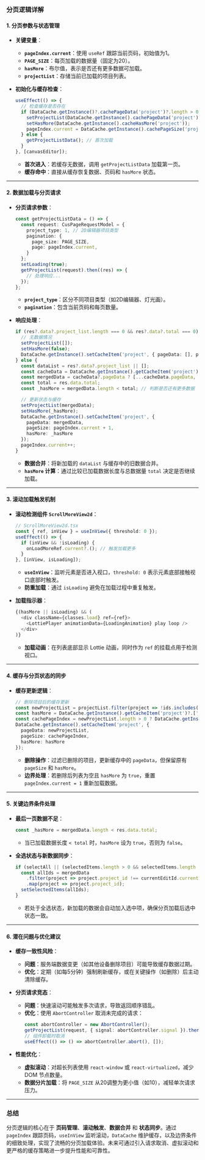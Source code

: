 ### 分页逻辑详解

#### 1. **分页参数与状态管理**
- **关键变量**：
  - **`pageIndex.current`**：使用 `useRef` 跟踪当前页码，初始值为1。
  - **`PAGE_SIZE`**：每页加载的数据量（固定为20）。
  - **`hasMore`**：布尔值，表示是否还有更多数据可加载。
  - **`projectList`**：存储当前已加载的项目列表。

- **初始化与缓存检查**：
  ```typescript
  useEffect(() => {
    // 检查缓存是否存在
    if (DataCache.getInstance()?.cachePageData('project')?.length > 0) {
      setProjectList(DataCache.getInstance().cachePageData('project'));
      setHasMore(DataCache.getInstance().cacheHasMore('project'));
      pageIndex.current = DataCache.getInstance().cachePageSize('project');
    } else {
      getProjectListData(); // 首次加载
    }
  }, [canvasEditor]);
  ```
  - **首次进入**：若缓存无数据，调用 `getProjectListData` 加载第一页。
  - **缓存命中**：直接从缓存恢复数据、页码和 `hasMore` 状态。

---

#### 2. **数据加载与分页请求**
- **分页请求参数**：
  ```typescript
  const getProjectListData = () => {
    const request: CusPageRequestModel = {
      project_type: 1, // 2D编辑器项目类型
      pagination: {
        page_size: PAGE_SIZE,
        page: pageIndex.current,
      }
    };
    setLoading(true);
    getProjectList(request).then((res) => {
      // 处理响应...
    });
  };
  ```
  - **`project_type`**：区分不同项目类型（如2D编辑器、灯光画）。
  - **`pagination`**：包含当前页码和每页数量。

- **响应处理**：
  ```typescript
  if (res?.data?.project_list.length === 0 && res?.data?.total === 0) {
    // 无数据情况
    setProjectList([]);
    setHasMore(false);
    DataCache.getInstance().setCacheItem('project', { pageData: [], pageSize: 1, hasMore: false });
  } else {
    const dataList = res?.data?.project_list || [];
    const cacheData = DataCache.getInstance().getCacheItem('project');
    const mergedData = cacheData?.pageData ? [...cacheData.pageData, ...dataList] : dataList;
    const total = res.data.total;
    const _hasMore = mergedData.length < total; // 判断是否还有更多数据

    // 更新状态与缓存
    setProjectList(mergedData);
    setHasMore(_hasMore);
    DataCache.getInstance().setCacheItem('project', {
      pageData: mergedData,
      pageSize: pageIndex.current + 1,
      hasMore: _hasMore
    });
    pageIndex.current++;
  }
  ```
  - **数据合并**：将新加载的 `dataList` 与缓存中的旧数据合并。
  - **`hasMore` 计算**：通过比较已加载数据长度与总数据量 `total` 决定是否继续加载。

---

#### 3. **滚动加载触发机制**
- **滚动检测组件 `ScrollMoreView2d`**：
  ```typescript
  // ScrollMoreView2d.tsx
  const { ref, inView } = useInView({ threshold: 0 });
  useEffect(() => {
    if (inView && !isLoading) {
      onLoadMoreRef.current?.(); // 触发加载更多
    }
  }, [inView, isLoading]);
  ```
  - **`useInView`**：监听元素是否进入视口，`threshold: 0` 表示元素底部接触视口底部时触发。
  - **防重加载**：通过 `isLoading` 避免在加载过程中重复触发。

- **加载指示器**：
  ```typescript
  {(hasMore || isLoading) && (
    <div className={classes.load} ref={ref}>
      <LottiePlayer animationData={LoadingAnimation} play loop />
    </div>
  )}
  ```
  - **加载动画**：在列表底部显示 Lottie 动画，同时作为 `ref` 的挂载点用于检测视口。

---

#### 4. **缓存与分页状态的同步**
- **缓存更新逻辑**：
  ```typescript
  // 删除项目后的缓存更新
  const newProjectList = projectList.filter(project => !ids.includes(project.project_id));
  const hasMore = DataCache.getInstance().getCacheItem('project')?.['hasMore'];
  const cachePageIndex = newProjectList.length > 0 ? DataCache.getInstance().cachePageSize('project') : 1;
  DataCache.getInstance().setCacheItem('project', {
    pageData: newProjectList,
    pageSize: cachePageIndex,
    hasMore: hasMore
  });
  ```
  - **删除操作**：过滤已删除的项目，更新缓存中的 `pageData`，但保留原有 `pageSize` 和 `hasMore`。
  - **边界处理**：若删除后列表为空且 `hasMore` 为 `true`，重置 `pageIndex.current = 1` 重新加载数据。

---

#### 5. **关键边界条件处理**
- **最后一页数据不足**：
  ```typescript
  const _hasMore = mergedData.length < res.data.total;
  ```
  - 当已加载数据长度 `< total` 时，`hasMore` 设为 `true`，否则为 `false`。

- **全选状态与新数据同步**：
  ```typescript
  if (selectAll || (selectedItems.length > 0 && selectedItems.length === projectList.length)) {
    const allIds = mergedData
      .filter(project => project.project_id !== currentEditId.current)
      .map(project => project.project_id);
    setSelectedItems(allIds);
  }
  ```
  - 若处于全选状态，新加载的数据会自动加入选中项，确保分页加载后选中状态一致。

---

#### 6. **潜在问题与优化建议**
- **缓存一致性风险**：
  - **问题**：服务端数据变更（如其他设备删除项目）可能导致缓存数据过期。
  - **优化**：定期（如每5分钟）强制刷新缓存，或在关键操作（如删除）后主动清除缓存。

- **分页请求竞态**：
  - **问题**：快速滚动可能触发多次请求，导致返回顺序错乱。
  - **优化**：使用 `AbortController` 取消未完成的请求：
    ```typescript
    const abortController = new AbortController();
    getProjectList(request, { signal: abortController.signal }).then(...);
    // 组件卸载时取消
    useEffect(() => () => abortController.abort(), []);
    ```

- **性能优化**：
  - **虚拟滚动**：对超长列表使用 `react-window` 或 `react-virtualized`，减少 DOM 节点数量。
  - **数据分片加载**：将 `PAGE_SIZE` 从20调整为更小值（如10），减轻单次请求压力。

---

### 总结
分页逻辑的核心在于 **页码管理**、**滚动触发**、**数据合并** 和 **状态同步**。通过 `pageIndex` 跟踪页码，`useInView` 监听滚动，`DataCache` 维护缓存，以及边界条件的细致处理，实现了流畅的分页加载体验。未来可通过引入请求取消、虚拟滚动和更严格的缓存策略进一步提升性能和可靠性。
